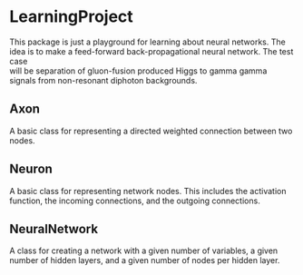 # LearningProject
  This package is just a playground for learning about neural networks. The idea
  is to make a feed-forward back-propagational neural network. The test case	
  will be separation of gluon-fusion produced Higgs to gamma gamma signals 
  from non-resonant diphoton backgrounds.

## Axon
   A basic class for representing a directed weighted connection between two 
   nodes.

## Neuron
   A basic class for representing network nodes. This includes the activation
   function, the incoming connections, and the outgoing connections.

## NeuralNetwork
   A class for creating a network with a given number of variables, a given 
   number of hidden layers, and a given number of nodes per hidden layer.
